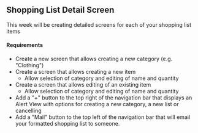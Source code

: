 ## Shopping List Detail Screen

This week will be creating detailed screens for each of your shopping list items

#### Requirements

- Create a new screen that allows creating a new category (e.g. "Clothing")
- Create a screen that allows creating a new item
  - Allow selection of category and editing of name and quantity
- Create a screen that allows editing of an existing item
  - Allow selection of category and editing of name and quantity
- Add a "+" button to the top right of the navigation bar that displays an Alert View with options for creating a new category, a new list or cancelling
- Add a "Mail" button to the top left of the navigation bar that will email your formatted shopping list to someone.

